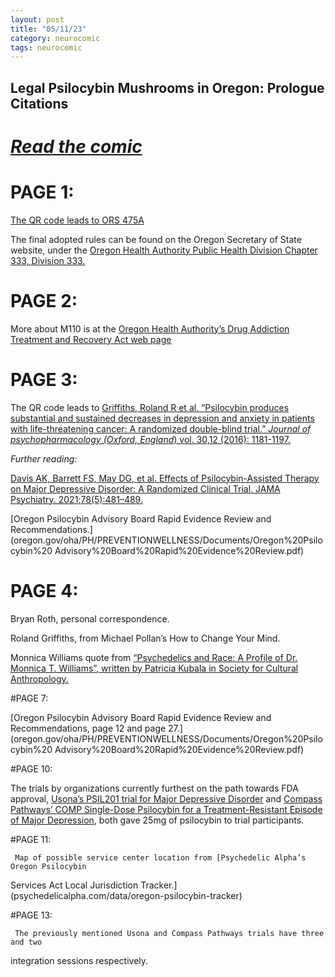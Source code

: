 ```yaml
---
layout: post
title: "05/11/23"
category: neurocomic
tags: neurocomic
---
```


## Legal Psilocybin Mushrooms in Oregon: Prologue Citations

# [*Read the comic*](/assets/neuro_prologue.pdf)

# PAGE 1:
 
[The QR code leads to ORS 475A](oregonlegislature.gov/bills_laws/ors/ors475A.html)
	    
The final adopted rules can be found on the Oregon Secretary of State website,
under the [Oregon Health Authority Public Health Division Chapter 333, Division 333.](https://secure.sos.state.or.us/oard/displayDivisionRules.action?selectedDivision=7102)

# PAGE 2: 

More about M110 is at the [Oregon Health Authority’s Drug Addiction Treatment and 
Recovery Act web page](oregon.gov/oha/hsd/amh/pages/measure110.aspx)

# PAGE 3: 
     
The QR code leads to [Griffiths, Roland R et al. “Psilocybin produces substantial and sustained decreases in depression and anxiety in patients with life-threatening cancer: A randomized double-blind trial.” *Journal of psychopharmacology (Oxford, England*) vol. 30,12 (2016): 1181-1197.](doi.org/10.1177/0269881116675513)
	     
*Further reading:*

[Davis AK, Barrett FS, May DG, et al. Effects of Psilocybin-Assisted Therapy 
on Major Depressive Disorder: A Randomized Clinical Trial. JAMA Psychiatry. 
2021;78(5):481–489.](doi.org/10.1001/jamapsychiatry.2020.3285)
          
[Oregon Psilocybin Advisory Board Rapid Evidence Review and Recommendations.]
(oregon.gov/oha/PH/PREVENTIONWELLNESS/Documents/Oregon\%20Psilocybin\%20
Advisory\%20Board\%20Rapid\%20Evidence\%20Review.pdf)

# PAGE 4:

Bryan Roth, personal correspondence.
     
Roland Griffiths, from Michael Pollan’s How to Change Your Mind.
	     
Monnica Williams quote from [“Psychedelics and Race: A Profile of Dr. Monnica T. 
Williams”, written by Patricia Kubala in Society for Cultural Anthropology.](https://culanth.org/fieldsights/psychedelics-and-race-a-profile-of-dr-monnica-t-williams)

#PAGE 7: 

[Oregon Psilocybin Advisory Board Rapid Evidence Review and Recommendations, 
page 12 and page 27.](oregon.gov/oha/PH/PREVENTIONWELLNESS/Documents/Oregon\%20Psilocybin\%20
Advisory\%20Board\%20Rapid\%20Evidence\%20Review.pdf)

#PAGE 10: 

The trials by organizations currently furthest on the path towards FDA approval, 
[Usona’s PSIL201 trial for Major Depressive Disorder](clinicaltrials.gov/ct2/show/NCT03866174?term=PSIL201&draw=2&rank=2)
and [Compass Pathways’ COMP Single-Dose Psilocybin for a Treatment-Resistant Episode 
of Major Depression](nejm.org/doi/full/10.1056/NEJMoa2206443), both gave 25mg of
psilocybin to trial participants.

#PAGE 11: 

     Map of possible service center location from [Psychedelic Alpha’s Oregon Psilocybin 
Services Act Local Jurisdiction Tracker.](psychedelicalpha.com/data/oregon-psilocybin-tracker)

#PAGE 13: 

     The previously mentioned Usona and Compass Pathways trials have three and two 
integration sessions respectively.